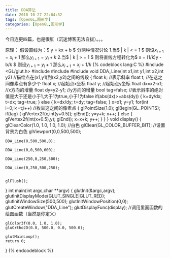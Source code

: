 ```yaml
---
title: DDA算法
date: 2018-10-27 22:04:32
tags: [OpenGL,图形学]
categories: [OpenGL,图形学]
---
```

今日连更四篇，也是很肛（沉迷博客无法自拔）。。。
<!--more-->
原理：
假设直线为：$ y = kx + b $
分两种情况讨论
1.当$ | k | < = 1 $
则设$x_{i+1} = x_{i} + 1$
那么$y_{i+1} = y_{i} + k$
2.当$ | k | > = 1 $
则将直线方程转化为$ x = (1/k)y - b/k $
则设$y_{i+1} = y_{i} + 1$
那么$x_{i+1} = x_{i} + 1/k$
{% codeblock lang:C %}
#include <GL/glut.h>
#include <cmath>
#include <cstdio>
#include <algorithm>
void DDA_Line(int x1,int y1,int x2,int y2)  //描绘点在(x1,y1)到(x2,y2)之间的线段
{
    float k;   //表示斜率
    float t;   //在这之间像素点有多少个
    float x;   //起始点x坐标
    float y;   //起始点y坐标
    float dx=x2-x1; //x方向的增量
    float dy=y2-y1; //y方向的增量
    bool tag=false; //表示斜率的绝对值是大于还是小于1,大于1为true,小于1为false
    if(abs(dx)>=abs(dy))
    {
        k=dy/dx;
        t=dx;
        tag=true;
    }
    else
    {
        k=dx/dy;
        t=dy;
        tag=false;
    }
    x=x1;
    y=y1;
    for(int i=0;i<=t;i++)       //枚举这之间的像素点
    {
        glPointSize(1.0);
        glBegin(GL_POINTS);
        if(tag)
        {
            glVertex2f(x,int(y+0.5));
            glEnd();
            y=y+k;
            x++;
        }
        else
        {
            glVertex2f(int(x+0.5),y);
            glEnd();
            x=x+k;
            y++;
        }
    }
}
void display()
{
    glClearColor(1.0, 1.0, 1.0, 1.0);  //白色
    glClear(GL_COLOR_BUFFER_BIT);
    //设置背景为白色
    glViewport(0,0,500,500);

    DDA_Line(0,500,500,0);

    DDA_Line(0,0,500,600);

    DDA_Line(250,0,250,500);

    DDA_Line(0,250,500,250);


    glFlush();
}
int main(int argc,char **argv)
{
    glutInit(&argc,argv);
    glutInitDisplayMode(GLUT_SINGLE|GLUT_RED);
    glutInitWindowSize(500,500);
    glutInitWindowPosition(0,0);
    glutCreateWindow("DDA_Line");
    glutDisplayFunc(display);               //调用里面函数的绘图函数（当然是你定义）

    glColor3f(0.0, 1.0, 1.0);
    gluOrtho2D(0.0, 500.0, 0.0, 500.0);

    glutMainLoop();
    return 0;
}
{% endcodeblock %}